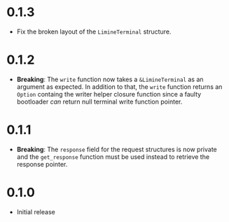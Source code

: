 # 0.1.3
* Fix the broken layout of the `LimineTerminal` structure.

# 0.1.2
* **Breaking**: The `write` function now takes a `&LimineTerminal` as an argument as expected. In addition to that, the
                `write` function returns an `Option` containg the writer helper closure function since a faulty bootloader *can*
                return null terminal write function pointer.

# 0.1.1
* **Breaking**: The `response` field for the request structures is now private and the `get_response` function must be used instead to retrieve the response pointer.

# 0.1.0
* Initial release

